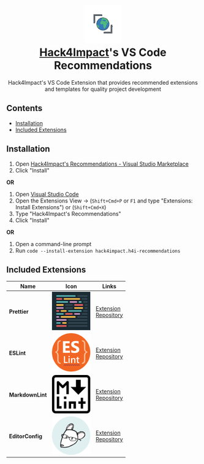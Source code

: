 <h1 align="center">
  <br>
    <a href="https://hack4impact.org/"><img src="static/rotating-icon.gif" alt="Hack4Impact Icon" width="100"></a>
  <br>
  <b><a href="https://hack4impact.org/">Hack4Impact</a>'s VS Code Recommendations</b>
</h1>
<p align="center">Hack4Impact's VS Code Extension that provides recommended extensions and templates for quality project development</p>

## Contents <!-- omit in toc -->

- [Installation](#installation)
- [Included Extensions](#included-extensions)

## Installation

1. Open [Hack4Impact's Recommendations - Visual Studio Marketplace](https://marketplace.visualstudio.com/items?itemName=hack4impact.h4i-recommendations)
2. Click "Install"

**OR**

1. Open [Visual Studio Code](https://code.visualstudio.com/)
2. Open the Extensions View -> (`Shift+Cmd+P` or `F1` and type "Extensions: Install Extensions") or (`Shift+Cmd+X`)
3. Type "Hack4Impact's Recommendations"
4. Click "Install"

**OR**

1. Open a command-line prompt
2. Run `code --install-extension hack4impact.h4i-recommendations`

## Included Extensions

| Name             | Icon                                                                               | Links                                                                                                                                      |
| ---------------- | ---------------------------------------------------------------------------------- | ------------------------------------------------------------------------------------------------------------------------------------------ |
| **Prettier**     | <img src="static/pack-icons/prettier.png" alt="Prettier Icon" width="100">         | <a href="vscode:extension/esbenp.prettier-vscode">Extension</a><br>[Repository](https://github.com/prettier/prettier-vscode)               |
| **ESLint**       | <img src="static/pack-icons/eslint.png" alt="ESLint Icon" width="100">             | <a href="vscode:extension/dbaeumer.vscode-eslint">Extension</a><br> [Repository](https://github.com/Microsoft/vscode-eslint)               |
| **MarkdownLint** | <img src="static/pack-icons/markdownlint.png" alt="MarkdownLint Icon" width="100"> | <a href="vscode:extension/DavidAnson.vscode-markdownlint">Extension</a><br>[Repository](https://github.com/DavidAnson/vscode-markdownlint) |
| **EditorConfig** | <img src="static/pack-icons/editorconfig.png" alt="EditorConfig Icon" width="100"> | <a href="vscode:extension/EditorConfig.EditorConfig">Extension</a><br>[Repository](https://github.com/editorconfig/editorconfig-vscode)    |

